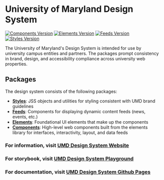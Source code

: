 # University of Maryland Design System

[![Components Version](https://img.shields.io/badge/Components-v1.14.12-blue)](https://www.npmjs.com/package/@universityofmaryland/web-components-library)
[![Elements Version](https://img.shields.io/badge/Elements-v1.4.2-blue)](https://www.npmjs.com/package/@universityofmaryland/web-elements-library)
[![Feeds Version](https://img.shields.io/badge/Feeds-v1.1.1-blue)](https://www.npmjs.com/package/@universityofmaryland/web-feeds-library)
[![Styles Version](https://img.shields.io/badge/Styles-v1.6.2-blue)](https://www.npmjs.com/package/@universityofmaryland/web-styles-library)

The University of Maryland's Design System is intended for use by university campus entities and partners. The packages prompt consistency in brand, design, and accessibility compliance across university web properties.

## Packages

The design system consists of the following packages:

- **[Styles](packages/styles/README.md)**: JSS objects and utilities for styling consistent with UMD brand guidelines
- **[Feeds](packages/feeds/README.md)**: Components for displaying dynamic content feeds (news, events, etc.)
- **[Elements](packages/elements/README.md)**: Foundational UI elements that make up the components
- **[Components](packages/components/README.md)**: High-level web components built from the elements library for interfaces, interactivity, layout, and data feeds

### For information, visit [UMD Design System Website](https://designsystem.umd.edu)

### For storybook, visit [UMD Design System Playground](http://playground.designsystem.umd.edu)

### For documentation, visit [UMD Design System Github Pages](https://umd-digital.github.io/design-system/)
